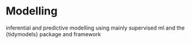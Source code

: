 # Modelling
inferential and predictive modelling using mainly supervised ml and the {tidymodels} package and framework

